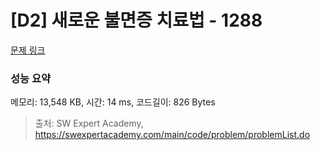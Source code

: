 # [D2] 새로운 불면증 치료법 - 1288 

[문제 링크](https://swexpertacademy.com/main/code/problem/problemDetail.do?contestProbId=AV18_yw6I9MCFAZN) 

### 성능 요약

메모리: 13,548 KB, 시간: 14 ms, 코드길이: 826 Bytes



> 출처: SW Expert Academy, https://swexpertacademy.com/main/code/problem/problemList.do